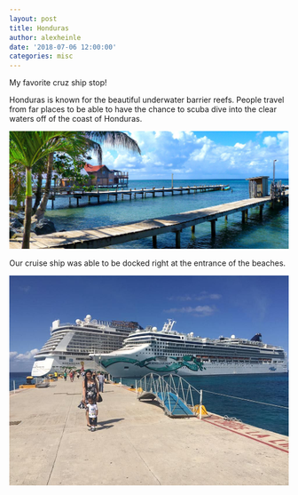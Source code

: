```yaml
---
layout: post
title: Honduras
author: alexheinle
date: '2018-07-06 12:00:00'
categories: misc
---
```

My favorite cruz ship stop!

Honduras is known for the beautiful underwater barrier reefs. People travel from
far places to be able to have the chance to scuba dive into the clear waters off
of the coast of Honduras.

![Honduras Photo](/images/hondorous.jpg)

Our cruise ship was able to be docked right at the entrance of the beaches.

![Honduras Photo](/images/cruiz.jpg)
